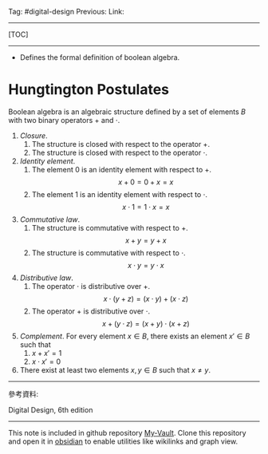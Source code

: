 Tag: #digital-design
Previous: 
Link: 

---

[TOC]

---

- Defines the formal definition of boolean algebra.

# Hungtington Postulates

Boolean algebra is an algebraic structure defined by a set of elements $B$ with two binary operators $+$ and $\cdot$.

1. *Closure*.
	1. The structure is closed with respect to the operator $+$.
	2. The structure is closed with respect to the operator $\cdot$.
2. *Identity element*.
	1. The element $0$ is an identity element with respect to $+$. $$x + 0 = 0 + x = x$$
	2. The element $1$ is an identity element with respect to $\cdot$. $$x\cdot 1 = 1 \cdot x = x$$
3. *Commutative law*.
	1. The structure is commutative with respect to $+$. $$x + y = y + x$$
	2. The structure is commutative with respect to $\cdot$. $$x \cdot y = y \cdot x$$
4. *Distributive law*.
	1. The operator $\cdot$ is distributive over $+$. $$x \cdot (y + z) = (x \cdot y) + (x \cdot z)$$
	2. The operator $+$ is distributive over $\cdot$. $$x+(y \cdot z) = (x + y) \cdot (x + z)$$
5. *Complement*. For every element $x \in B$, there exists an element $x' \in B$ such that
	1. $x + x' = 1$
	2. $x \cdot x' = 0$
6. There exist at least two elements $x, y \in B$ such that $x \neq y$.

---

參考資料:

Digital Design, 6th edition

---

This note is included in github repository [My-Vault](https://github.com/LittleD3092/My-Vault.git). Clone this repository and open it in [obsidian](https://obsidian.md/) to enable utilities like wikilinks and graph view.